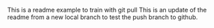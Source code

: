This is a readme example to train with git pull
This is an update of the readme from a new local branch to test the push branch to github.
